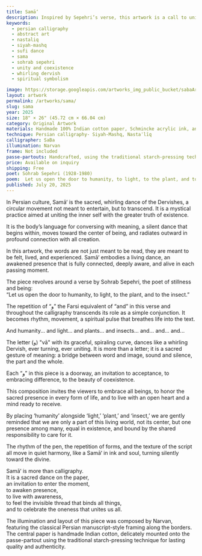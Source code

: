 ```yaml
---
title: Samā‘
description: Inspired by Sepehri’s verse, this artwork is a call to unity—inviting us to open our hearts to one another, to light, to nature, and to the shared rhythm of all life.
keywords:
  - persian calligraphy
  - abstract art
  - nastaliq
  - siyah-mashq
  - sufi dance
  - sama
  - sohrab sepehri
  - unity and coexistence
  - whirling dervish
  - spiritual symbolism

image: https://storage.googleapis.com/artworks_img_public_bucket/sabaArtGallery/sama/thumbnail/sama-Red-01-S-01.jpg
layout: artwork
permalink: /artworks/sama/
slug: sama
year: 2025
size: 18" × 26" (45.72 cm × 66.04 cm)
category: Original Artwork
materials: Handmade 100% Indian cotton paper, Schmincke acrylic ink, and a handcrafted wooden paddle-shaped pen (chosen over a reed pen due to its broader width).
technique: Persian calligraphy- Siyah-Mashq, Nastaʿlīq
calligrapher: SaBa
illumination: Narvan
frame: Not included 
passe-partouts: Handcrafted, using the traditional starch-pressing technique for lasting quality and authenticity.
price: Available on inquiry
shipping: Free
poet: Sohrab Sepehri (1928-1980)
poem:  Let us open the door to humanity, to light, to the plant, and to the insect.
published: July 20, 2025
---
```


<div class="space-y-5">
    <p class="showTex">In Persian culture, Samā‘ is the sacred, whirling dance of the Dervishes, a circular movement not meant to entertain, but to transcend. It is a mystical practice aimed at uniting the inner self with the greater truth of existence.</p>
    <p class="showTex">It is the body’s language for conversing with meaning, a silent dance that begins within, moves toward the center of being, and radiates outward in profound connection with all creation.</p>
    <p class="showTex">
        In this artwork, the words are not just meant to be read, they are meant to be felt, lived, and experienced.
        Samā‘ embodies a living dance, an awakened presence that is fully connected, deeply aware, and alive in each passing moment.
    </p>
    <p class="showTex">
        The piece revolves around a verse by Sohrab Sepehri, the poet of stillness and being:<br>
        “Let us open the door to humanity, to light, to the plant, and to the insect.”
    </p>
    <p class="showTex">The repetition of “و” the Farsi equivalent of “and” in this verse and throughout the calligraphy transcends its role as a simple conjunction. It becomes rhythm, movement, a spiritual pulse that breathes life into the text. </p>
    <p class="showTex">And humanity... and light... and plants... and insects... and... and... and...</p>
    <p class="showTex">The letter (و) "vā" with its graceful, spiraling curve, dances like a whirling Dervish, ever turning, ever uniting. It is more than a letter; it is a sacred gesture of meaning: a bridge between word and image, sound and silence, the part and the whole.</p>
    <p class="showTex">Each “و” in this piece is a doorway, an invitation to acceptance, to embracing difference, to the beauty of coexistence.</p>
    <p class="showTex">This composition invites the viewers to embrace all beings, to honor the sacred presence in every form of life, and to live with an open heart and a mind ready to receive. </p>
    <p class="showTex">By placing ‘humanity’ alongside ‘light,’ ‘plant,’ and ‘insect,’ we are gently reminded that we are only a part of this living world, not its center, but one presence among many, equal in existence, and bound by the shared responsibility to care for it.  </p>
    <p class="showTex">The rhythm of the pen, the repetition of forms, and the texture of the script all move in quiet harmony, like a Samā‘ in ink and soul, turning silently toward the divine.</p>
    <p class="showTex">
        Samā‘ is more than calligraphy.<br>
        It is a sacred dance on the paper,<br>
        an invitation to enter the moment,<br>
        to awaken presence,<br>
        to live with awareness,<br>
        to feel the invisible thread that binds all things,<br>
        and to celebrate the oneness that unites us all.<br>
    </p>
    <p class="showTex">The illumination and layout of this piece was composed by Narvan, featuring the classical Persian manuscript-style framing along the borders. The central paper is handmade Indian cotton, delicately mounted onto the passe-partout using the traditional starch-pressing technique for lasting quality and authenticity.</p>
</div>